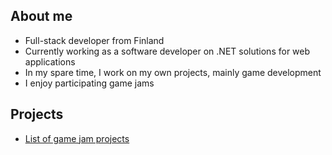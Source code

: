 ## About me
- Full-stack developer from Finland
- Currently working as a software developer on .NET solutions for web applications
- In my spare time, I work on my own projects, mainly game development
- I enjoy participating game jams

<!--
## Tools
<div>
  
</div>
-->

## Projects
- [List of game jam projects](https://github.com/Mekyi/game-projects)

<!--
**Mekyi/mekyi** is a ✨ _special_ ✨ repository because its `README.md` (this file) appears on your GitHub profile.

Here are some ideas to get you started:

- 🔭 I’m currently working on ...
- 🌱 I’m currently learning ...
- 👯 I’m looking to collaborate on ...
- 🤔 I’m looking for help with ...
- 💬 Ask me about ...
- 📫 How to reach me: ...
- 😄 Pronouns: ...
- ⚡ Fun fact: ...
-->
